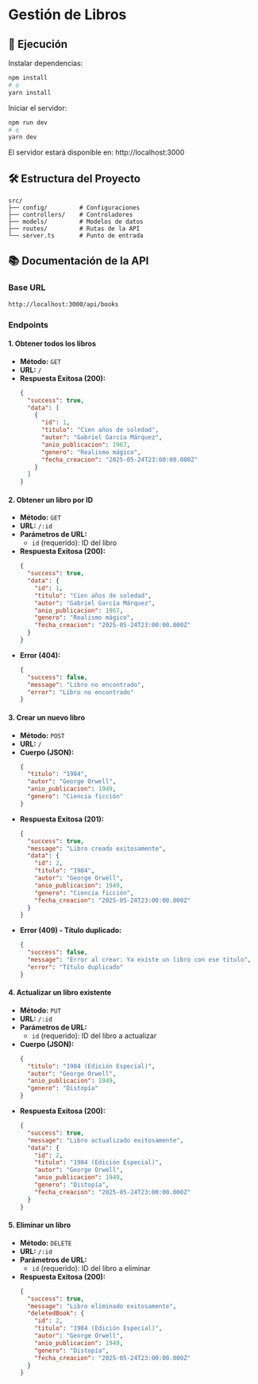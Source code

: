 # Gestión de Libros

## 🏃 Ejecución

Instalar dependencias:
```bash
npm install
# o
yarn install
```

Iniciar el servidor:
```bash
npm run dev
# o
yarn dev
```

El servidor estará disponible en: http://localhost:3000

## 🛠️ Estructura del Proyecto

```
src/
├── config/         # Configuraciones
├── controllers/    # Controladores
├── models/         # Modelos de datos
├── routes/         # Rutas de la API
└── server.ts       # Punto de entrada
```

## 📚 Documentación de la API

### Base URL
```bash
http://localhost:3000/api/books
```

### Endpoints

#### 1. Obtener todos los libros
- **Método:** `GET`
- **URL:** `/`
- **Respuesta Exitosa (200):**
  ```json
  {
    "success": true,
    "data": [
      {
        "id": 1,
        "titulo": "Cien años de soledad",
        "autor": "Gabriel García Márquez",
        "anio_publicacion": 1967,
        "genero": "Realismo mágico",
        "fecha_creacion": "2025-05-24T23:00:00.000Z"
      }
    ]
  }
  ```

#### 2. Obtener un libro por ID
- **Método:** `GET`
- **URL:** `/:id`
- **Parámetros de URL:**
  - `id` (requerido): ID del libro
- **Respuesta Exitosa (200):**
  ```json
  {
    "success": true,
    "data": {
      "id": 1,
      "titulo": "Cien años de soledad",
      "autor": "Gabriel García Márquez",
      "anio_publicacion": 1967,
      "genero": "Realismo mágico",
      "fecha_creacion": "2025-05-24T23:00:00.000Z"
    }
  }
  ```
- **Error (404):**
  ```json
  {
    "success": false,
    "message": "Libro no encontrado",
    "error": "Libro no encontrado"
  }
  ```

#### 3. Crear un nuevo libro
- **Método:** `POST`
- **URL:** `/`
- **Cuerpo (JSON):**
  ```json
  {
    "titulo": "1984",
    "autor": "George Orwell",
    "anio_publicacion": 1949,
    "genero": "Ciencia ficción"
  }
  ```
- **Respuesta Exitosa (201):**
  ```json
  {
    "success": true,
    "message": "Libro creado exitosamente",
    "data": {
      "id": 2,
      "titulo": "1984",
      "autor": "George Orwell",
      "anio_publicacion": 1949,
      "genero": "Ciencia ficción",
      "fecha_creacion": "2025-05-24T23:00:00.000Z"
    }
  }
  ```
- **Error (409) - Título duplicado:**
  ```json
  {
    "success": false,
    "message": "Error al crear: Ya existe un libro con ese título",
    "error": "Título duplicado"
  }
  ```

#### 4. Actualizar un libro existente
- **Método:** `PUT`
- **URL:** `/:id`
- **Parámetros de URL:**
  - `id` (requerido): ID del libro a actualizar
- **Cuerpo (JSON):**
  ```json
  {
    "titulo": "1984 (Edición Especial)",
    "autor": "George Orwell",
    "anio_publicacion": 1949,
    "genero": "Distopía"
  }
  ```
- **Respuesta Exitosa (200):**
  ```json
  {
    "success": true,
    "message": "Libro actualizado exitosamente",
    "data": {
      "id": 2,
      "titulo": "1984 (Edición Especial)",
      "autor": "George Orwell",
      "anio_publicacion": 1949,
      "genero": "Distopía",
      "fecha_creacion": "2025-05-24T23:00:00.000Z"
    }
  }
  ```

#### 5. Eliminar un libro
- **Método:** `DELETE`
- **URL:** `/:id`
- **Parámetros de URL:**
  - `id` (requerido): ID del libro a eliminar
- **Respuesta Exitosa (200):**
  ```json
  {
    "success": true,
    "message": "Libro eliminado exitosamente",
    "deletedBook": {
      "id": 2,
      "titulo": "1984 (Edición Especial)",
      "autor": "George Orwell",
      "anio_publicacion": 1949,
      "genero": "Distopía",
      "fecha_creacion": "2025-05-24T23:00:00.000Z"
    }
  }
  ```